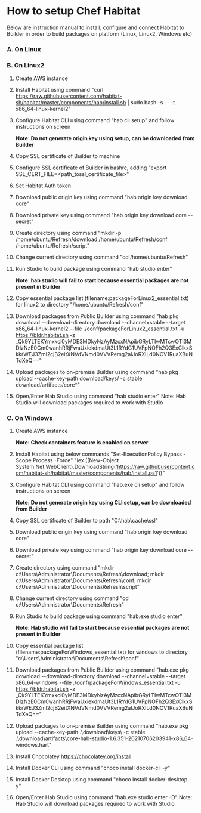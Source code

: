 # How to setup Chef Habitat

Below are instruction manual to install, configure and connect Habitat to Builder in order to build packages on platform (Linux, Linux2, Windows etc)

### A. On Linux

### B. On Linux2

1. Create AWS instance
2. Install Habitat using command "curl https://raw.githubusercontent.com/habitat-sh/habitat/master/components/hab/install.sh | sudo bash -s -- -t x86_64-linux-kernel2"
3. Configure Habitat CLI using command "hab cli setup" and follow instructions on screen

   **Note: Do not generate origin key using setup, can be downloaded from Builder**

4. Copy SSL certificate of Builder to machine
5. Configure SSL certificate of Builder in bashrc, adding "export SSL_CERT_FILE=<path_tossl_certificate_file>"
6. Set Habitat Auth token
7. Download public origin key using command "hab origin key download core"
8. Download private key using command "hab origin key download core --secret"
9. Create directory using command "mkdir -p /home/ubuntu/Refresh/download /home/ubuntu/Refresh/conf /home/ubuntu/Refresh/script"
10. Change current directory using command "cd /home/ubuntu/Refresh"
11. Run Studio to build package using command "hab studio enter"

      **Note: hab studio will fail to start because essential packages are not present in Builder**

11. Copy essential package list (filename:packageForLinux2_essential.txt) for linux2 to directory "/home/ubuntu/Refresh/conf"
12. Download packages from Public Builder using command "hab pkg download --download-directory download --channel=stable --target x86_64-linux-kernel2 --file ./conf/packageForLinux2_essential.txt -u https://bldr.habitat.sh -z _Qk9YLTEKYmxkci0yMDE3MDkyNzAyMzcxNApibGRyLTIwMTcwOTI3MDIzNzE0Cm0wanhRRjFwaUxiekdmaUt3L1RYdG1UVFpNOFh2Q3ExClkxSkkrWEJ3Zml2cjB2eitXNVdVNmd0VVVRemg2alJoRXlLd0NOV1RuaXBuNTdXeQ=="
13. Upload packages to on-premise Builder using command "hab pkg upload --cache-key-path download/keys/ -c stable download/artifacts/core*"
14. Open/Enter Hab Studio using command "hab studio enter"
      Note: Hab Studio will download packages required to work with Studio

### C. On Windows

1. Create AWS instance

   **Note: Check containers feature is enabled on server**

2. Install Habitat using below commands
   "Set-ExecutionPolicy Bypass -Scope Process -Force"
   "iex ((New-Object System.Net.WebClient).DownloadString('https://raw.githubusercontent.com/habitat-sh/habitat/master/components/hab/install.ps1'))"
3. Configure Habitat CLI using command "hab.exe cli setup" and follow instructions on screen

   **Note: Do not generate origin key using CLI setup, can be downloaded from Builder**
   
4. Copy SSL certificate of Builder to path "C:\hab\cache\ssl"
5. Download public origin key using command "hab origin key download core"
6. Download private key using command "hab origin key download core --secret"
7. Create directory using command "mkdir c:\Users\Administrator\Documents\Refresh\download; mkdir c:\Users\Administrator\Documents\Refresh\conf; mkdir c:\Users\Administrator\Documents\Refresh\script"
8. Change current directory using command "cd c:\Users\Administrator\Documents\Refresh"
9. Run Studio to build package using command "hab.exe studio enter"

      **Note: Hab studio will fail to start because essential packages are not present in Builder**

10. Copy essential package list (filename:packageForWindows_essential.txt) for windows to directory "c:\Users\Administrator\Documents\Refresh\conf"
11. Download packages from Public Builder using command "hab.exe pkg download --download-directory download --channel=stable --target x86_64-windows --file .\conf\packageForWindows_essential.txt -u https://bldr.habitat.sh -z _Qk9YLTEKYmxkci0yMDE3MDkyNzAyMzcxNApibGRyLTIwMTcwOTI3MDIzNzE0Cm0wanhRRjFwaUxiekdmaUt3L1RYdG1UVFpNOFh2Q3ExClkxSkkrWEJ3Zml2cjB2eitXNVdVNmd0VVVRemg2alJoRXlLd0NOV1RuaXBuNTdXeQ=="
12. Upload packages to on-premise Builder using command "hab.exe pkg upload --cache-key-path .\download\keys\ -c stable .\download\artifacts\core-hab-studio-1.6.351-20210706203941-x86_64-windows.hart"
13. Install Chocolatey https://chocolatey.org/install
14. Install Docker CLI using command "choco install docker-cli -y"
15. Install Docker Desktop using command "choco install docker-desktop -y"
16. Open/Enter Hab Studio using command "hab.exe studio enter -D"
      Note: Hab Studio will download packages required to work with Studio
